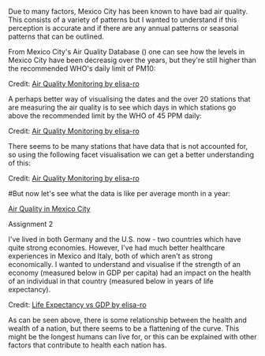 Due to many factors, Mexico City has been known to have bad air quality. This consists of a variety of patterns but I wanted to understand if this perception is accurate and if there are any annual patterns or seasonal patterns that can be outlined.

From Mexico City's Air Quality Database () one can see how the levels in Mexico City have been decreasig over the years, but they're still higher than the recommended WHO's daily limit of PM10:

<div id="observablehq-overallPlot-54eb5978"></div>
<p>Credit: <a href="https://observablehq.com/@elisa-ro/air-quality-monitoring">Air Quality Monitoring by elisa-ro</a></p>

<script type="module">
import {Runtime, Inspector} from "https://cdn.jsdelivr.net/npm/@observablehq/runtime@4/dist/runtime.js";
import define from "https://api.observablehq.com/@elisa-ro/air-quality-monitoring.js?v=3";
new Runtime().module(define, name => {
  if (name === "overallPlot") return new Inspector(document.querySelector("#observablehq-overallPlot-54eb5978"));
});
</script>

A perhaps better way of visualising the dates and the over 20 stations that are measuring the air quality is to see which days in which stations go above the recommended limit by the WHO of 45 PPM daily:

<div id="observablehq-overlimit-2f5853da"></div>
<p>Credit: <a href="https://observablehq.com/@elisa-ro/air-quality-monitoring">Air Quality Monitoring by elisa-ro</a></p>

<script type="module">
import {Runtime, Inspector} from "https://cdn.jsdelivr.net/npm/@observablehq/runtime@4/dist/runtime.js";
import define from "https://api.observablehq.com/@elisa-ro/air-quality-monitoring.js?v=3";
new Runtime().module(define, name => {
  if (name === "overlimit") return new Inspector(document.querySelector("#observablehq-overlimit-2f5853da"));
});
</script>


There seems to be many stations that have data that is not accounted for, so using the following facet visualisation we can get a better understanding of this: 

<div id="observablehq-myplot-65810ff9"></div>
<p>Credit: <a href="https://observablehq.com/@elisa-ro/air-quality-monitoring">Air Quality Monitoring by elisa-ro</a></p>

<script type="module">
import {Runtime, Inspector} from "https://cdn.jsdelivr.net/npm/@observablehq/runtime@4/dist/runtime.js";
import define from "https://api.observablehq.com/@elisa-ro/air-quality-monitoring.js?v=3";
new Runtime().module(define, name => {
  if (name === "myplot") return new Inspector(document.querySelector("#observablehq-myplot-65810ff9"));
});

The air quality center "TLA" seems to be the most consistent over the years, and it's also centrally located so there should be interesting trends to figure out. Over the years there seems to be downard trend:

<div id="observablehq-TLAPlot-2f5853da"></div>
<p>Credit: <a href="https://observablehq.com/@elisa-ro/air-quality-monitoring">Air Quality Monitoring by elisa-ro</a></p>

<script type="module">
import {Runtime, Inspector} from "https://cdn.jsdelivr.net/npm/@observablehq/runtime@4/dist/runtime.js";
import define from "https://api.observablehq.com/@elisa-ro/air-quality-monitoring.js?v=3";
new Runtime().module(define, name => {
  if (name === "TLAPlot") return new Inspector(document.querySelector("#observablehq-TLAPlot-2f5853da"));
});
</script>

#But now let's see what the data is like per average month in a year:

<a href="AirQualityMexicoCity">Air Quality in Mexico City</a>
  
  
<head>
Assignment 2  
</head>

I've lived in both Germany and the U.S. now - two countries which have quite strong economies. However, I've had much better healthcare experiences in Mexico and Italy, both of which aren't as strong economically. I wanted to understand and visualise if the strength of an economy (measured below in GDP per capita) had an impact on the health of an individual in that country (measured below in years of life expectancy).

<div id="observablehq-plot-b693ce4c"></div>
<p>Credit: <a href="https://observablehq.com/@elisa-ro/life-expectancy-vs-gdp">Life Expectancy vs GDP by elisa-ro</a></p>

<script type="module">
import {Runtime, Inspector} from "https://cdn.jsdelivr.net/npm/@observablehq/runtime@4/dist/runtime.js";
import define from "https://api.observablehq.com/@elisa-ro/life-expectancy-vs-gdp@22.js?v=3";
new Runtime().module(define, name => {
  if (name === "plot") return new Inspector(document.querySelector("#observablehq-plot-b693ce4c"));
});
</script>

As can be seen above, there is some relationship between the health and wealth of a nation, but there seems to be a flattening of the curve. This might be the longest humans can live for, or this can be explained with other factors that contribute to health each nation has. 
